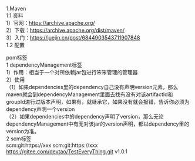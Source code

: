 1.Maven  
1.1 资料  
1）官网：https://archive.apache.org/  
2）下载：https://archive.apache.org/dist/maven/  
3）入门：https://juejin.cn/post/6844903543711907848  
1.2 配置  

pom标签  
1 dependencyManagement标签  
1）作用：相当于一个对所依赖jar包进行笨笨管理的管理器  
2）使用  
（1）如果dependencies里的dependency自己没有声明version元素，那么maven就会到dependencyManagement里面去找有没有对该artifactId和groupId进行过版本声明，如果有，就继承它，如果没有就会报错，告诉你必须为dependency声明一个version  
（2）如果dependencies中的dependency声明了version，那么无论dependencyManagement中有无对该jar的version声明，都以dependency里的version为准。  
2 scm标签
    <!-- scm配置，具体路径为待打包代码分支的根路径(trunk、branckes/v1.1.x、/tags/v1.1.5等) -->  
    <scm>
        <!-- 用于发布的链接，用 HTTPS-->
        <connection>scm:git:https://xxx</connection>
        <!-- 用于指定开发者的链接，用HTTPS-->
        <developerConnection>scm:git:https://xxx</developerConnection>
        <!-- #git项目浏览器里的地址-->
        <url>https://gitee.com/devtao/TestEveryThing.git</url>
        <tag>v1.0.1</tag>
    </scm>